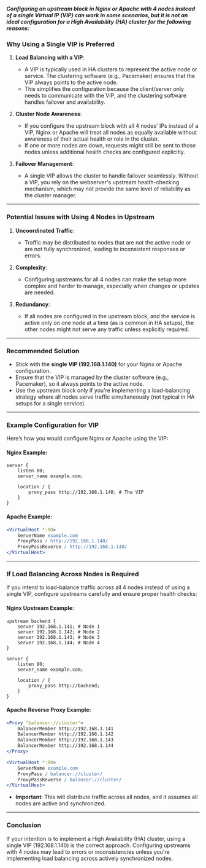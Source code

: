 ##### Configuring an upstream block in Nginx or Apache with 4 nodes instead of a single Virtual IP (VIP) can work in some scenarios, but it is not an ideal configuration for a High Availability (HA) cluster for the following reasons:

### **Why Using a Single VIP is Preferred**
1. **Load Balancing with a VIP**:
   - A VIP is typically used in HA clusters to represent the active node or service. The clustering software (e.g., Pacemaker) ensures that the VIP always points to the active node.
   - This simplifies the configuration because the client/server only needs to communicate with the VIP, and the clustering software handles failover and availability.

2. **Cluster Node Awareness**:
   - If you configure the upstream block with all 4 nodes' IPs instead of a VIP, Nginx or Apache will treat all nodes as equally available without awareness of their actual health or role in the cluster.
   - If one or more nodes are down, requests might still be sent to those nodes unless additional health checks are configured explicitly.

3. **Failover Management**:
   - A single VIP allows the cluster to handle failover seamlessly. Without a VIP, you rely on the webserver's upstream health-checking mechanism, which may not provide the same level of reliability as the cluster manager.

---

### **Potential Issues with Using 4 Nodes in Upstream**
1. **Uncoordinated Traffic**:
   - Traffic may be distributed to nodes that are not the active node or are not fully synchronized, leading to inconsistent responses or errors.
   
2. **Complexity**:
   - Configuring upstreams for all 4 nodes can make the setup more complex and harder to manage, especially when changes or updates are needed.

3. **Redundancy**:
   - If all nodes are configured in the upstream block, and the service is active only on one node at a time (as is common in HA setups), the other nodes might not serve any traffic unless explicitly required.

---

### **Recommended Solution**
- Stick with the **single VIP (192.168.1.140)** for your Nginx or Apache configuration.
- Ensure that the VIP is managed by the cluster software (e.g., Pacemaker), so it always points to the active node.
- Use the upstream block only if you're implementing a load-balancing strategy where all nodes serve traffic simultaneously (not typical in HA setups for a single service).

---

### **Example Configuration for VIP**
Here’s how you would configure Nginx or Apache using the VIP:

#### **Nginx Example**:
```nginx
server {
    listen 80;
    server_name example.com;

    location / {
        proxy_pass http://192.168.1.140; # The VIP
    }
}
```

#### **Apache Example**:
```apache
<VirtualHost *:80>
    ServerName example.com
    ProxyPass / http://192.168.1.140/
    ProxyPassReverse / http://192.168.1.140/
</VirtualHost>
```

---

### **If Load Balancing Across Nodes is Required**
If you intend to load-balance traffic across all 4 nodes instead of using a single VIP, configure upstreams carefully and ensure proper health checks:

#### **Nginx Upstream Example**:
```nginx
upstream backend {
    server 192.168.1.141; # Node 1
    server 192.168.1.142; # Node 2
    server 192.168.1.143; # Node 3
    server 192.168.1.144; # Node 4
}

server {
    listen 80;
    server_name example.com;

    location / {
        proxy_pass http://backend;
    }
}
```

#### **Apache Reverse Proxy Example**:
```apache
<Proxy "balancer://cluster">
    BalancerMember http://192.168.1.141
    BalancerMember http://192.168.1.142
    BalancerMember http://192.168.1.143
    BalancerMember http://192.168.1.144
</Proxy>

<VirtualHost *:80>
    ServerName example.com
    ProxyPass / balancer://cluster/
    ProxyPassReverse / balancer://cluster/
</VirtualHost>
```

- **Important**: This will distribute traffic across all nodes, and it assumes all nodes are active and synchronized.

---

### **Conclusion**
If your intention is to implement a High Availability (HA) cluster, using a single VIP (192.168.1.140) is the correct approach. Configuring upstreams with 4 nodes may lead to errors or inconsistencies unless you're implementing load balancing across actively synchronized nodes.
